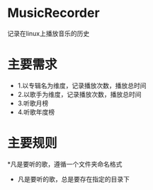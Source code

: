# MusicRecorder
记录在linux上播放音乐的历史
# 主要需求
* 1.以专辑名为维度，记录播放次数，播放总时间
* 2.以歌手为维度，记录播放次数，播放总时间
* 3.听歌月榜
* 4.听歌年度榜

# 主要规则
*凡是要听的歌，遵循一个文件夹命名格式
* 凡是要听的歌，总是要存在指定的目录下

